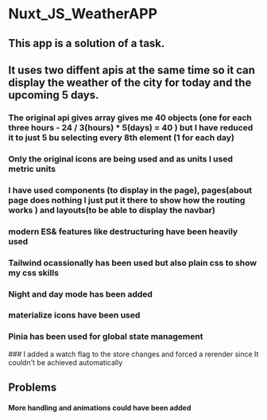 # Nuxt_JS_WeatherAPP
## This app is a solution of a task.
## It uses two diffent apis at the same time so it can display the weather of the city for today and the upcoming 5 days.
### The original api gives array gives me 40 objects (one for each three hours - 24 / 3(hours) * 5(days) = 40 ) but I have reduced it to just 5 bu selecting every 8th element (1 for each day)
### Only the original icons are being used and as units I used metric units 
### I have used components (to display in the page), pages(about page does nothing I just put it there to show how the routing works ) and layouts(to be able to display the navbar)
### modern ES& features like destructuring have been heavily used
### Tailwind ocassionally has been used but also plain css to show my css skills
### Night and day mode has been added
### materialize icons have been used
### Pinia has been used for global state management
### I added a watch flag to the store changes and forced a rerender since It couldn't be achieved automatically

## Problems
#### More handling and animations could have been added
